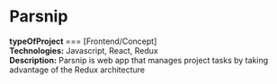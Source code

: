 # Parsnip
**typeOfProject**  === [Frontend/Concept] <br />
**Technologies:**  Javascript, React, Redux <br />
**Description:**   Parsnip is web app that manages project tasks by taking advantage of the Redux architecture <br />
